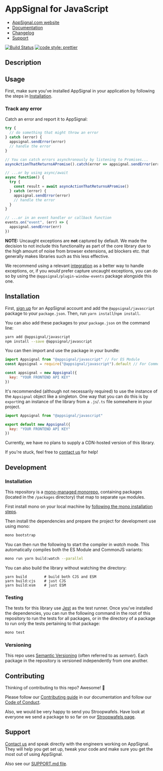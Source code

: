 # AppSignal for JavaScript

- [AppSignal.com website][appsignal]
- [Documentation][docs]
- [Changelog][changelog]
- [Support][contact]

[![Build Status](https://travis-ci.org/appsignal/appsignal-javascript.svg?branch=develop)](https://travis-ci.org/appsignal/appsignal-javascript) [![code style: prettier](https://img.shields.io/badge/code_style-prettier-ff69b4.svg?style=flat-square)](https://github.com/prettier/prettier)

## Description

## Usage

First, make sure you've installed AppSignal in your application by following the steps in [Installation](#installation).

### Track any error

Catch an error and report it to AppSignal:

```js
try {
  // do something that might throw an error
} catch (error) {
  appsignal.sendError(error)
  // handle the error
}

// You can catch errors asynchronously by listening to Promises...
asyncActionThatReturnsAPromise().catch(error => appsignal.sendError(error))

// ...or by using async/await
async function() {
  try {
    const result = await asyncActionThatReturnsAPromise()
  } catch (error) {
    appsignal.sendError(error)
    // handle the error
  }
}

// ...or in an event handler or callback function
events.on("event", (err) => {
  appsignal.sendError(err)
})
```

**NOTE:** Uncaught exceptions are **not** captured by default. We made the decision to not include this functionality as part of the core library due to the high amount of noise from browser extensions, ad blockers etc. that generally makes libraries such as this less effective.

We recommend using a relevant [integration](#integrations) as a better way to handle exceptions, or, if you _would_ prefer capture uncaught exceptions, you can do so by using the `@appsignal/plugin-window-events` package alongside this one.

## Installation

First, [sign up][appsignal-sign-up] for an AppSignal account and add the `@appsignal/javascript` package to your `package.json`. Then, run `yarn install`/`npm install`.

You can also add these packages to your `package.json` on the command line:

```bash
yarn add @appsignal/javascript
npm install --save @appsignal/javascript
```

You can then import and use the package in your bundle:

```js
import Appsignal from "@appsignal/javascript" // For ES Module
const Appsignal = require("@appsignal/javascript").default // For CommonJS module

const appsignal = new Appsignal({
  key: "YOUR FRONTEND API KEY"
})
```

It's recommended (although not necessarily required) to use the instance of the `Appsignal` object like a singleton. One way that you can do this is by `export`ing an instance of the library from a `.js`/`.ts` file somewhere in your project.

```js
import Appsignal from "@appsignal/javascript"

export default new Appsignal({
  key: "YOUR FRONTEND API KEY"
}) 
```

Currently, we have no plans to supply a CDN-hosted version of this library.

If you're stuck, feel free to [contact us][contact] for help!

## Development

### Installation

This repository is a [mono-managed monorepo](https://github.com/appsignal/mono/), containing packages (located in the `/packages` directory) that map to separate `npm` modules.

First install mono on your local machine by [following the mono installation steps](https://github.com/appsignal/mono/#installation).

Then install the dependencies and prepare the project for development use using mono:

```bash
mono bootstrap
```

You can then run the following to start the compiler in _watch_ mode. This automatically compiles both the ES Module and CommonJS variants:

```bash
mono run yarn build:watch --parallel
```

You can also build the library without watching the directory:

```
yarn build        # build both CJS and ESM
yarn build:cjs    # just CJS
yarn build:esm    # just ESM
```

### Testing

The tests for this library use [Jest](https://jestjs.io) as the test runner. Once you've installed the dependencies, you can run the following command in the root of this repository to run the tests for all packages, or in the directory of a package to run only the tests pertaining to that package:

```bash
mono test
```

### Versioning

This repo uses [Semantic Versioning][semver] (often referred to as _semver_). Each package in the repository is versioned independently from one another.

## Contributing

Thinking of contributing to this repo? Awesome! 🚀

Please follow our [Contributing guide][contributing-guide] in our documentation and follow our [Code of Conduct][coc].

Also, we would be very happy to send you Stroopwafels. Have look at everyone we send a package to so far on our [Stroopwafels page][waffles-page].

## Support

[Contact us][contact] and speak directly with the engineers working on AppSignal. They will help you get set up, tweak your code and make sure you get the most out of using AppSignal.

Also see our [SUPPORT.md file](SUPPORT.md).

[appsignal]: https://www/appsignal.com/javascript
[appsignal-sign-up]: https://appsignal.com/users/sign_up
[contact]: mailto:support@appsignal.com
[coc]: https://docs.appsignal.com/appsignal/code-of-conduct.html
[waffles-page]: https://www.appsignal.com/waffles
[docs]: https://docs.appsignal.com/front-end/
[contributing-guide]: https://docs.appsignal.com/appsignal/contributing.html
[changelog]: https://github.com/appsignal/appsignal-javascript/blob/develop/packages/javascript/CHANGELOG.md
[semver]: http://semver.org/
